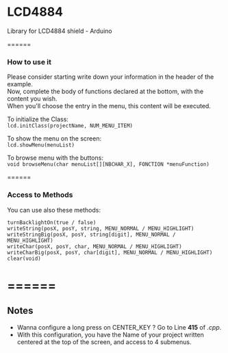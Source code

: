 # LCD4884
Library for LCD4884 shield - Arduino

======

### How to use it


Please consider starting write down your information in the header of the example.  
Now, complete the body of functions declared at the bottom, with the content you wish.  
When you'll choose the entry in the menu, this content will be executed.  

To initialize the Class:  
```lcd.initClass(projectName, NUM_MENU_ITEM) ```

To show the menu on the screen:  
```lcd.showMenu(menuList) ```

To browse menu with the buttons:  
```void browseMenu(char menuList[][NBCHAR_X], FONCTION *menuFunction) ```


======
### Access to Methods

You can use also these methods:

`turnBacklightOn(true / false)`  
`writeString(posX, posY, string, MENU_NORMAL / MENU_HIGHLIGHT)`  
`writeStringBig(posX, posY, string[digit], MENU_NORMAL / MENU_HIGHLIGHT)`  
`writeChar(posX, posY, char, MENU_NORMAL / MENU_HIGHLIGHT)`  
`writeCharBig(posX, posY, char[digit], MENU_NORMAL / MENU_HIGHLIGHT)`  
`clear(void)`


======
======

## Notes
* Wanna configure a long press on CENTER_KEY ? Go to Line **415** of *.cpp*.
* With this configuration, you have the Name of your project written centered at the top of the screen, and access to 4 submenus.
